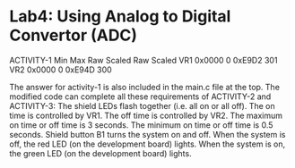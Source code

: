# Lab4: Using Analog to Digital Convertor (ADC)

ACTIVITY-1
          						Min				           			     Max
				    Raw 			     Scaled 			     Raw 	        		Scaled
VR1				0x0000				    0	           0xE9D2			        301					
VR2				0x0000				    0	           0xE94D	        		300	 


The answer for activity-1 is also included in the main.c file at the top. The modified code can complete all these requirements of ACTIVITY-2 and ACTIVITY-3:
The shield LEDs flash together (i.e. all on or all off).
The on time is controlled by VR1.
The off time is controlled by VR2.
The maximum on time or off time is 3 seconds.
The minimum on time or off time is 0.5 seconds.
Shield button B1 turns the system on and off.
When the system is off, the red LED (on the development board) lights. When the system is on, the green LED (on the development board) lights. 
